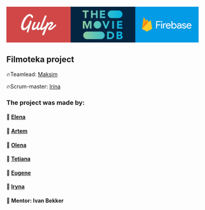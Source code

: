 ![Banner](./bannner.png)

## Filmoteka project

  :fire:Teamlead: [Maksim](https://github.com/MaksimLisovoi)

  :fire:Scrum-master: [Irina](https://github.com/Iryna1320)

### The project was made by:

#### :small_orange_diamond: [Elena](https://github.com/ElenaKononenko)

#### :small_orange_diamond: [Artem](https://github.com/Matviienko-Artem)

#### :small_orange_diamond: [Olena](https://github.com/leness)

#### :small_orange_diamond: [Tetiana](https://github.com/Tetiana-Lykhovei)

#### :small_orange_diamond: [Eugene](https://github.com/Eugene-36)

#### :small_orange_diamond: [Iryna](https://github.com/Iryna1320)

#### :small_orange_diamond: Mentor: Ivan Bekker
